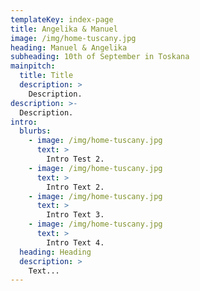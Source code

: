```yaml
---
templateKey: index-page
title: Angelika & Manuel
image: /img/home-tuscany.jpg
heading: Manuel & Angelika
subheading: 10th of September in Toskana
mainpitch:
  title: Title
  description: >
    Description.
description: >-
  Description.
intro:
  blurbs:
    - image: /img/home-tuscany.jpg
      text: >
        Intro Test 2.
    - image: /img/home-tuscany.jpg
      text: >
        Intro Text 2.
    - image: /img/home-tuscany.jpg
      text: >
        Intro Text 3.
    - image: /img/home-tuscany.jpg
      text: >
        Intro Text 4.
  heading: Heading
  description: >
    Text...
---
```


